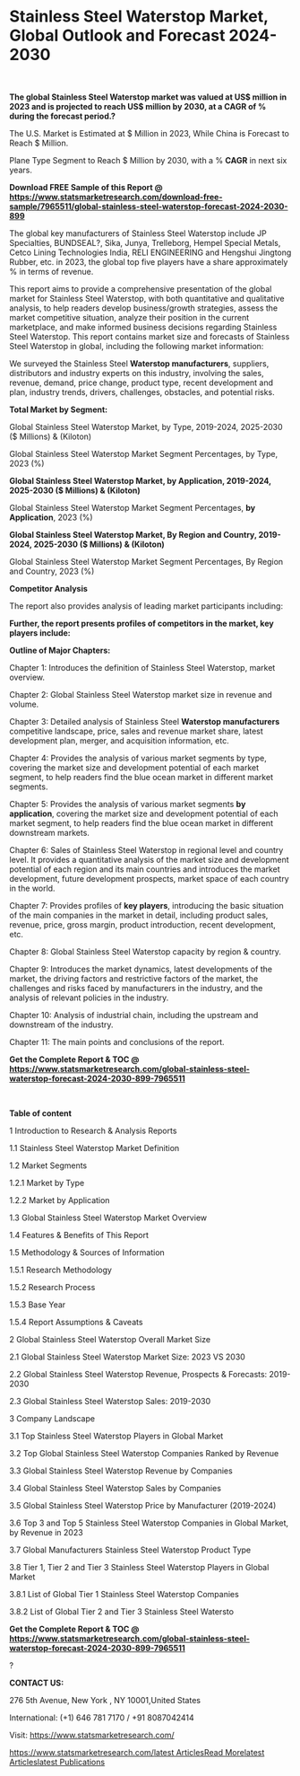 <h1>Stainless Steel Waterstop Market, Global Outlook and Forecast 2024-2030</h1><br/><p><strong>The global Stainless Steel Waterstop market was valued at US$ million in 2023 and is projected to reach US$ million by 2030, at a <strong>CAGR</strong> of % during the forecast period.? </strong></p>
 
 
 
 <p>The U.S. Market is Estimated at $ Million in 2023, While China is Forecast to Reach $ Million.</p>
 
 
 
 <p>Plane Type Segment to Reach $ Million by 2030, with a % <strong>CAGR</strong> in next six years.</p>
 
 
 
 <p><strong>Download FREE Sample of this Report @ <a href="https://www.statsmarketresearch.com/download-free-sample/7965511/global-stainless-steel-waterstop-forecast-2024-2030-899">https://www.statsmarketresearch.com/download-free-sample/7965511/global-stainless-steel-waterstop-forecast-2024-2030-899</a></strong></p>
 
 
 
 <p>The global key manufacturers of Stainless Steel Waterstop include JP Specialties, BUNDSEAL?, Sika, Junya, Trelleborg, Hempel Special Metals, Cetco Lining Technologies India, RELI ENGINEERING and Hengshui Jingtong Rubber, etc. in 2023, the global top five players have a share approximately % in terms of revenue.</p>
 
 
 
 <p>This report aims to provide a comprehensive presentation of the global market for Stainless Steel Waterstop, with both quantitative and qualitative analysis, to help readers develop business/growth strategies, assess the market competitive situation, analyze their position in the current marketplace, and make informed business decisions regarding Stainless Steel Waterstop. This report contains market size and forecasts of Stainless Steel Waterstop in global, including the following market information:</p>
 
 
 
 <p>We surveyed the Stainless Steel <strong>Waterstop manufacturers</strong>, suppliers, distributors and industry experts on this industry, involving the sales, revenue, demand, price change, product type, recent development and plan, industry trends, drivers, challenges, obstacles, and potential risks.</p>
 
 
 
 <p><strong>Total Market by Segment:</strong></p>
 
 
 
 <p>Global Stainless Steel Waterstop Market, by Type, 2019-2024, 2025-2030 ($ Millions) & (Kiloton)</p>
 
 
 
 <p>Global Stainless Steel Waterstop Market Segment Percentages, by Type, 2023 (%)</p>
 
 
 
 <p><strong>Global Stainless Steel Waterstop Market, <strong>by Application</strong>, 2019-2024, 2025-2030 ($ Millions) & (Kiloton)</strong></p>
 
 
 
 <p>Global Stainless Steel Waterstop Market Segment Percentages, <strong>by Application</strong>, 2023 (%)</p>
 
 
 
 <p><strong>Global Stainless Steel Waterstop Market, By Region and Country, 2019-2024, 2025-2030 ($ Millions) & (Kiloton)</strong></p>
 
 
 
 <p>Global Stainless Steel Waterstop Market Segment Percentages, By Region and Country, 2023 (%)</p>
 
 
 
 <p><strong>Competitor Analysis</strong></p>
 
 
 
 <p>The report also provides analysis of leading market participants including:</p>
 
 
 
 <p><strong>Further, the report presents profiles of competitors in the market, <strong>key players</strong> include:</strong></p>
 
 
 
 <p><strong>Outline of Major Chapters:</strong></p>
 
 
 
 <p>Chapter 1: Introduces the definition of Stainless Steel Waterstop, market overview.</p>
 
 
 
 <p>Chapter 2: Global Stainless Steel Waterstop market size in revenue and volume.</p>
 
 
 
 <p>Chapter 3: Detailed analysis of Stainless Steel <strong>Waterstop manufacturers</strong> competitive landscape, price, sales and revenue market share, latest development plan, merger, and acquisition information, etc.</p>
 
 
 
 <p>Chapter 4: Provides the analysis of various market segments by type, covering the market size and development potential of each market segment, to help readers find the blue ocean market in different market segments.</p>
 
 
 
 <p>Chapter 5: Provides the analysis of various market segments <strong>by application</strong>, covering the market size and development potential of each market segment, to help readers find the blue ocean market in different downstream markets.</p>
 
 
 
 <p>Chapter 6: Sales of Stainless Steel Waterstop in regional level and country level. It provides a quantitative analysis of the market size and development potential of each region and its main countries and introduces the market development, future development prospects, market space of each country in the world.</p>
 
 
 
 <p>Chapter 7: Provides profiles of <strong>key players</strong>, introducing the basic situation of the main companies in the market in detail, including product sales, revenue, price, gross margin, product introduction, recent development, etc.</p>
 
 
 
 <p>Chapter 8: Global Stainless Steel Waterstop capacity by region & country.</p>
 
 
 
 <p>Chapter 9: Introduces the market dynamics, latest developments of the market, the driving factors and restrictive factors of the market, the challenges and risks faced by manufacturers in the industry, and the analysis of relevant policies in the industry.</p>
 
 
 
 <p>Chapter 10: Analysis of industrial chain, including the upstream and downstream of the industry.</p>
 
 
 
 <p>Chapter 11: The main points and conclusions of the report.</p>
 
 
 
 <div><b>Get the Complete Report & TOC @ <a href="https://www.statsmarketresearch.com/global-stainless-steel-waterstop-forecast-2024-2030-899-7965511">https://www.statsmarketresearch.com/global-stainless-steel-waterstop-forecast-2024-2030-899-7965511</a></b></div>
 
 
 
 <p><br />
 
 <b>Table of content</b></p>
 
 
 
 <p>1 Introduction to Research & Analysis Reports<br />
 
 1.1 Stainless Steel Waterstop Market Definition<br />
 
 1.2 Market Segments<br />
 
 1.2.1 Market by Type<br />
 
 1.2.2 Market by Application<br />
 
 1.3 Global Stainless Steel Waterstop Market Overview<br />
 
 1.4 Features & Benefits of This Report<br />
 
 1.5 Methodology & Sources of Information<br />
 
 1.5.1 Research Methodology<br />
 
 1.5.2 Research Process<br />
 
 1.5.3 Base Year<br />
 
 1.5.4 Report Assumptions & Caveats<br />
 
 2 Global Stainless Steel Waterstop Overall Market Size<br />
 
 2.1 Global Stainless Steel Waterstop Market Size: 2023 VS 2030<br />
 
 2.2 Global Stainless Steel Waterstop Revenue, Prospects & Forecasts: 2019-2030<br />
 
 2.3 Global Stainless Steel Waterstop Sales: 2019-2030<br />
 
 3 Company Landscape<br />
 
 3.1 Top Stainless Steel Waterstop Players in Global Market<br />
 
 3.2 Top Global Stainless Steel Waterstop Companies Ranked by Revenue<br />
 
 3.3 Global Stainless Steel Waterstop Revenue by Companies<br />
 
 3.4 Global Stainless Steel Waterstop Sales by Companies<br />
 
 3.5 Global Stainless Steel Waterstop Price by Manufacturer (2019-2024)<br />
 
 3.6 Top 3 and Top 5 Stainless Steel Waterstop Companies in Global Market, by Revenue in 2023<br />
 
 3.7 Global Manufacturers Stainless Steel Waterstop Product Type<br />
 
 3.8 Tier 1, Tier 2 and Tier 3 Stainless Steel Waterstop Players in Global Market<br />
 
 3.8.1 List of Global Tier 1 Stainless Steel Waterstop Companies<br />
 
 3.8.2 List of Global Tier 2 and Tier 3 Stainless Steel Watersto</p>
 
 
 
 <div><b>Get the Complete Report & TOC @ <a href="https://www.statsmarketresearch.com/global-stainless-steel-waterstop-forecast-2024-2030-899-7965511">https://www.statsmarketresearch.com/global-stainless-steel-waterstop-forecast-2024-2030-899-7965511</a></b></div>
 
 
 
 <p>? </p>
 
 
 
 <p><b>CONTACT US:</b><br />
 
 276 5th Avenue, New York , NY 10001,United States<br />
 
 International: (+1) 646 781 7170 / +91 8087042414<br />
 
 Visit: <a href="https://www.statsmarketresearch.com/">https://www.statsmarketresearch.com/</a><br />
 
 <a href="https://gyeongbokgung.com">https://www.statsmarketresearch.com/</a><a href="https://hallyeomaritime.com">latest Articles</a><a href="https://jingwansa.com">Read More</a><a href="https://nguoiviet.jp/">latest Articles</a><a href="https://www.intelmarketresearch.com/">latest Publications</a></p>